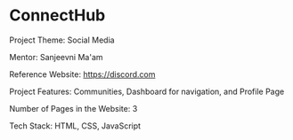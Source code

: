 # ConnectHub
Project Theme: Social Media 

Mentor: Sanjeevni Ma'am 

Reference Website: https://discord.com 

Project Features: Communities, Dashboard for navigation, and Profile Page 

Number of Pages in the Website: 3 

Tech Stack: HTML, CSS, JavaScript 

